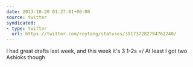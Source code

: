 ```yaml
---
date: 2013-10-20 01:27:01+00:00
source: twitter
syndicated:
- type: twitter
  url: https://twitter.com/roytang/statuses/391737282794762240/
---
```


I had great drafts last week, and this week it's 3 1-2s =/ At least I got two Ashioks though